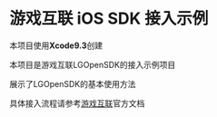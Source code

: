 # 游戏互联 iOS SDK 接入示例
本项目使用**Xcode9.3**创建



本项目是游戏互联LGOpenSDK的接入示例项目

展示了LGOpenSDK的基本使用方法

具体接入流程请参考[游戏互联](http://www.zhuanxinyu.com/)官方文档
